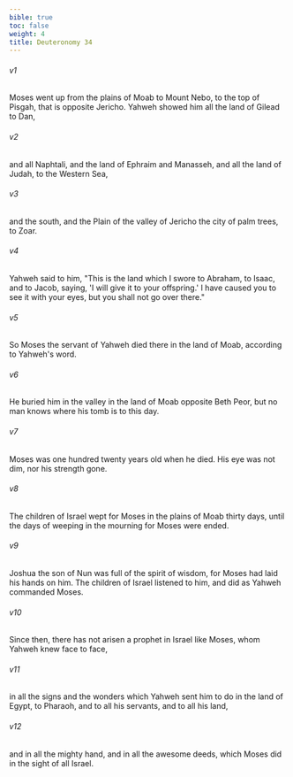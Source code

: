 ```yaml
---
bible: true
toc: false
weight: 4
title: Deuteronomy 34
---
```


###### v1 
Moses went up from the plains of Moab to Mount Nebo, to the top of Pisgah, that is opposite Jericho. Yahweh showed him all the land of Gilead to Dan, 

###### v2 
and all Naphtali, and the land of Ephraim and Manasseh, and all the land of Judah, to the Western Sea, 

###### v3 
and the south, and the Plain of the valley of Jericho the city of palm trees, to Zoar. 

###### v4 
Yahweh said to him, "This is the land which I swore to Abraham, to Isaac, and to Jacob, saying, 'I will give it to your offspring.' I have caused you to see it with your eyes, but you shall not go over there." 

###### v5 
So Moses the servant of Yahweh died there in the land of Moab, according to Yahweh's word. 

###### v6 
He buried him in the valley in the land of Moab opposite Beth Peor, but no man knows where his tomb is to this day. 

###### v7 
Moses was one hundred twenty years old when he died. His eye was not dim, nor his strength gone. 

###### v8 
The children of Israel wept for Moses in the plains of Moab thirty days, until the days of weeping in the mourning for Moses were ended. 

###### v9 
Joshua the son of Nun was full of the spirit of wisdom, for Moses had laid his hands on him. The children of Israel listened to him, and did as Yahweh commanded Moses. 

###### v10 
Since then, there has not arisen a prophet in Israel like Moses, whom Yahweh knew face to face, 

###### v11 
in all the signs and the wonders which Yahweh sent him to do in the land of Egypt, to Pharaoh, and to all his servants, and to all his land, 

###### v12 
and in all the mighty hand, and in all the awesome deeds, which Moses did in the sight of all Israel.


